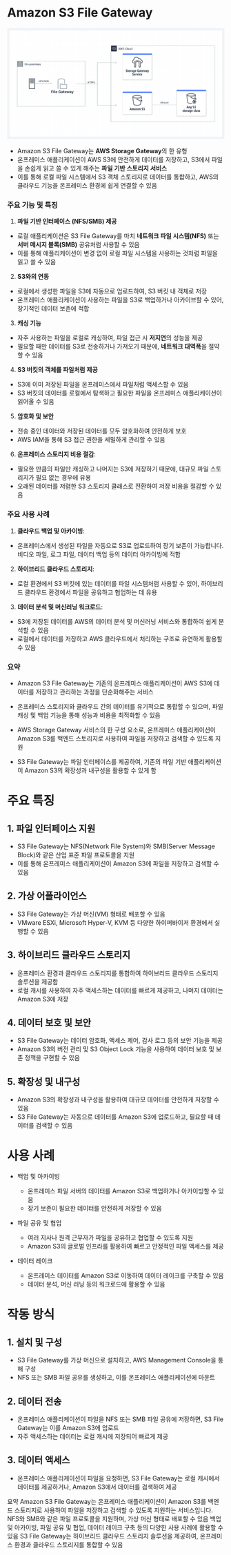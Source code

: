 # Amazon S3 File Gateway

![alt text](../../../images/cloud/file_gw_conf.png)


- Amazon S3 File Gateway는 **AWS Storage Gateway**의 한 유형
- 온프레미스 애플리케이션이 AWS S3에 안전하게 데이터를 저장하고, S3에서 파일을 손쉽게 읽고 쓸 수 있게 해주는 **파일 기반 스토리지 서비스**
- 이를 통해 로컬 파일 시스템에서 S3 객체 스토리지로 데이터를 통합하고, AWS의 클라우드 기능을 온프레미스 환경에 쉽게 연결할 수 있음

### 주요 기능 및 특징
1. **파일 기반 인터페이스 (NFS/SMB) 제공**
- 로컬 애플리케이션은 S3 File Gateway를 마치 **네트워크 파일 시스템(NFS)** 또는 **서버 메시지 블록(SMB)** 공유처럼 사용할 수 있음
- 이를 통해 애플리케이션이 변경 없이 로컬 파일 시스템을 사용하는 것처럼 파일을 읽고 쓸 수 있음

2. **S3와의 연동**
- 로컬에서 생성한 파일을 S3에 자동으로 업로드하여, S3 버킷 내 객체로 저장
- 온프레미스 애플리케이션이 사용하는 파일을 S3로 백업하거나 아카이브할 수 있어, 장기적인 데이터 보존에 적합

3. **캐싱 기능**
- 자주 사용하는 파일을 로컬로 캐싱하여, 파일 접근 시 **저지연**의 성능을 제공
- 필요할 때만 데이터를 S3로 전송하거나 가져오기 때문에, **네트워크 대역폭**을 절약할 수 있음

4. **S3 버킷의 객체를 파일처럼 제공**
- S3에 이미 저장된 파일을 온프레미스에서 파일처럼 액세스할 수 있음
- S3 버킷의 데이터를 로컬에서 탐색하고 필요한 파일을 온프레미스 애플리케이션이 읽어올 수 있음

5. **암호화 및 보안**
- 전송 중인 데이터와 저장된 데이터를 모두 암호화하여 안전하게 보호
- AWS IAM을 통해 S3 접근 권한을 세밀하게 관리할 수 있음

6. **온프레미스 스토리지 비용 절감**:
- 필요한 만큼의 파일만 캐싱하고 나머지는 S3에 저장하기 때문에, 대규모 파일 스토리지가 필요 없는 경우에 유용
- 오래된 데이터를 저렴한 S3 스토리지 클래스로 전환하여 저장 비용을 절감할 수 있음

### 주요 사용 사례
1. **클라우드 백업 및 아카이빙**:
- 온프레미스에서 생성된 파일을 자동으로 S3로 업로드하여 장기 보존이 가능합니다. 비디오 파일, 로그 파일, 데이터 백업 등의 데이터 아카이빙에 적합

2. **하이브리드 클라우드 스토리지**:
- 로컬 환경에서 S3 버킷에 있는 데이터를 파일 시스템처럼 사용할 수 있어, 하이브리드 클라우드 환경에서 파일을 공유하고 협업하는 데 유용

3. **데이터 분석 및 머신러닝 워크로드**:
- S3에 저장된 데이터를 AWS의 데이터 분석 및 머신러닝 서비스와 통합하여 쉽게 분석할 수 있음
- 로컬에서 데이터를 저장하고 AWS 클라우드에서 처리하는 구조로 유연하게 활용할 수 있음

### 요약
- Amazon S3 File Gateway는 기존의 온프레미스 애플리케이션이 AWS S3에 데이터를 저장하고 관리하는 과정을 단순화해주는 서비스
- 온프레미스 스토리지와 클라우드 간의 데이터를 유기적으로 통합할 수 있으며, 파일 캐싱 및 백업 기능을 통해 성능과 비용을 최적화할 수 있음

- AWS Storage Gateway 서비스의 한 구성 요소로, 온프레미스 애플리케이션이 Amazon S3를 백엔드 스토리지로 사용하여 파일을 저장하고 검색할 수 있도록 지원
- S3 File Gateway는 파일 인터페이스를 제공하여, 기존의 파일 기반 애플리케이션이 Amazon S3의 확장성과 내구성을 활용할 수 있게 함

# 주요 특징
## 1. 파일 인터페이스 지원
- S3 File Gateway는 NFS(Network File System)와 SMB(Server Message Block)와 같은 산업 표준 파일 프로토콜을 지원
- 이를 통해 온프레미스 애플리케이션이 Amazon S3에 파일을 저장하고 검색할 수 있음

## 2. 가상 어플라이언스
- S3 File Gateway는 가상 머신(VM) 형태로 배포할 수 있음
- VMware ESXi, Microsoft Hyper-V, KVM 등 다양한 하이퍼바이저 환경에서 실행할 수 있음

## 3. 하이브리드 클라우드 스토리지
- 온프레미스 환경과 클라우드 스토리지를 통합하여 하이브리드 클라우드 스토리지 솔루션을 제공함
- 로컬 캐시를 사용하여 자주 액세스하는 데이터를 빠르게 제공하고, 나머지 데이터는 Amazon S3에 저장

## 4. 데이터 보호 및 보안
- S3 File Gateway는 데이터 암호화, 액세스 제어, 감사 로그 등의 보안 기능을 제공
- Amazon S3의 버전 관리 및 S3 Object Lock 기능을 사용하여 데이터 보호 및 보존 정책을 구현할 수 있음

## 5. 확장성 및 내구성
- Amazon S3의 확장성과 내구성을 활용하여 대규모 데이터를 안전하게 저장할 수 있음
- S3 File Gateway는 자동으로 데이터를 Amazon S3에 업로드하고, 필요할 때 데이터를 검색할 수 있음

# 사용 사례
- 백업 및 아카이빙
    - 온프레미스 파일 서버의 데이터를 Amazon S3로 백업하거나 아카이빙할 수 있음
    - 장기 보존이 필요한 데이터를 안전하게 저장할 수 있음

- 파일 공유 및 협업
    - 여러 지사나 원격 근무자가 파일을 공유하고 협업할 수 있도록 지원
    - Amazon S3의 글로벌 인프라를 활용하여 빠르고 안정적인 파일 액세스를 제공

- 데이터 레이크
    - 온프레미스 데이터를 Amazon S3로 이동하여 데이터 레이크를 구축할 수 있음
    - 데이터 분석, 머신 러닝 등의 워크로드에 활용할 수 있음

# 작동 방식
## 1. 설치 및 구성
- S3 File Gateway를 가상 머신으로 설치하고, AWS Management Console을 통해 구성
- NFS 또는 SMB 파일 공유를 생성하고, 이를 온프레미스 애플리케이션에 마운트

## 2. 데이터 전송
- 온프레미스 애플리케이션이 파일을 NFS 또는 SMB 파일 공유에 저장하면, S3 File Gateway는 이를 Amazon S3에 업로드
- 자주 액세스하는 데이터는 로컬 캐시에 저장되어 빠르게 제공

## 3. 데이터 액세스
- 온프레미스 애플리케이션이 파일을 요청하면, S3 File Gateway는 로컬 캐시에서 데이터를 제공하거나, Amazon S3에서 데이터를 검색하여 제공

요약
Amazon S3 File Gateway는 온프레미스 애플리케이션이 Amazon S3를 백엔드 스토리지로 사용하여 파일을 저장하고 검색할 수 있도록 지원하는 서비스입니다. NFS와 SMB와 같은 파일 프로토콜을 지원하며, 가상 머신 형태로 배포할 수 있음
백업 및 아카이빙, 파일 공유 및 협업, 데이터 레이크 구축 등의 다양한 사용 사례에 활용할 수 있음 S3 File Gateway는 하이브리드 클라우드 스토리지 솔루션을 제공하여, 온프레미스 환경과 클라우드 스토리지를 통합할 수 있음
